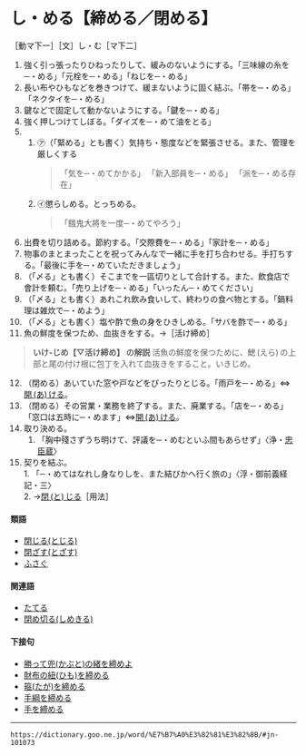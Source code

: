 # し・める【締める／閉める】
［動マ下一］［文］し・む［マ下二］

 1. 強く引っ張ったりひねったりして、緩みのないようにする。「三味線の糸を─・める」「元栓を─・める」「ねじを─・める」
 2.  長い布やひもなどを巻きつけて、緩まないように固く結ぶ。「帯を─・める」「ネクタイを─・める」
 3.  鍵などで固定して動かないようにする。「鍵を─・める」
 4.  強く押しつけてしぼる。「ダイズを─・めて油をとる」
 5.  
	1.  ㋐（「緊める」とも書く）気持ち・態度などを緊張させる。また、管理を厳しくする
		>「気を─・めてかかる」
		>「新入部員を─・める」
		>「派を─・める存在」
	2.  ㋑懲らしめる。とっちめる。
		> 「餓鬼大將を一度─・めてやろう」
6. 出費を切り詰める。節約する。「交際費を─・める」「家計を─・める」
7. 物事のまとまったことを祝ってみんなで一緒に手を打ち合わせる。手打ちする。「最後に手を─・めていただきましょう」
8. （「〆る」とも書く）そこまでを一區切りとして合計する。また、飲食店で會計を頼む。「売り上げを─・める」「いったん─・めてください」
9. （「〆る」とも書く）あれこれ飲み食いして、終わりの食べ物とする。「鍋料理は雑炊で─・めよう」
10. （「〆る」とも書く）塩や酢で魚の身をひきしめる。「サバを酢で─・める」
11. 魚の鮮度を保つため、血抜きをする。→［活け締め］
>  **いけ‐じめ【▽活け締め】 の解説**
活魚の鮮度を保つために、鰓 (えら) の上部と尾の付け根に包丁を入れて血抜きをすること。いきじめ。
12. （閉める）あいていた窓や戸などをぴったりとじる。「雨戸を─・める」⇔[開 (あ) ける](%E3%81%82%E3%81%91%E3%82%8B%EF%BC%88%E6%98%8E%E3%81%91%E3%82%8B%EF%BC%8F%E9%96%8B%E3%81%91%E3%82%8B%EF%BC%8F%E7%A9%BA%E3%81%91%E3%82%8B%EF%BC%89)。
13. （閉める）その営業・業務を終了する。また、廃業する。「店を─・める」「窓口は五時に─・めます」⇔[開 (あ) ける](%E3%81%82%E3%81%91%E3%82%8B%EF%BC%88%E6%98%8E%E3%81%91%E3%82%8B%EF%BC%8F%E9%96%8B%E3%81%91%E3%82%8B%EF%BC%8F%E7%A9%BA%E3%81%91%E3%82%8B%EF%BC%89)。
14. 取り決める。    
    1.  「胸中殘さずうち明けて、評議を─・めむといふ間もあらせず」〈浄・[忠臣蔵]()〉
15.  契りを結ぶ。    
    1.  「─・めてはなれし身なりしを、また結びかへ行く旅の」〈浮・御前義経記・三〉        
    2.  →[閉 (と) じる](閉じる（とじる）)［用法］
        

#### 類語

-   [閉じる(とじる)](閉じる（とじる）)
-   [閉ざす(とざす)](閉ざす（とざす）)
-   [ふさぐ](https://dictionary.goo.ne.jp/word/%E5%A1%9E%E3%81%90_%28%E3%81%B5%E3%81%95%E3%81%90%29/#jn-192236)

#### 関連語

-   [たてる](https://dictionary.goo.ne.jp/word/%E7%AB%8B%E3%81%A6%E3%82%8B/#jn-137747)
-   [閉め切る(しめきる)](https://dictionary.goo.ne.jp/word/%E7%B7%A0%E5%88%87%E3%82%8B/#jn-101006)

#### 下接句

-   [勝って兜(かぶと)の緒を締めよ](https://dictionary.goo.ne.jp/word/%E5%8B%9D%E3%81%A3%E3%81%A6%E5%85%9C%E3%81%AE%E7%B7%92%E3%82%92%E7%B7%A0%E3%82%81%E3%82%88/#jn-42458)
-   [財布の紐(ひも)を締める](https://dictionary.goo.ne.jp/word/%E8%B2%A1%E5%B8%83%E3%81%AE%E7%B4%90%E3%82%92%E7%B7%A0%E3%82%81%E3%82%8B/#jn-85743)
-   [箍(たが)を締める](https://dictionary.goo.ne.jp/word/%E7%AE%8D%E3%82%92%E7%B7%A0%E3%82%81%E3%82%8B/#jn-135119)
-   [手綱を締める](https://dictionary.goo.ne.jp/word/%E6%89%8B%E7%B6%B1%E3%82%92%E7%B7%A0%E3%82%81%E3%82%8B/#jn-137415)
-   [手を締める](https://dictionary.goo.ne.jp/word/%E6%89%8B%E3%82%92%E7%B7%A0%E3%82%81%E3%82%8B/#jn-148908)
---
`https://dictionary.goo.ne.jp/word/%E7%B7%A0%E3%82%81%E3%82%8B/#jn-101073`